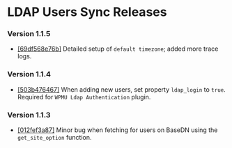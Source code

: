 # LDAP Users Sync Releases #

### Version 1.1.5 ###

* [[69df568e76b]](https://github.com/ricardozanini/ldap-users-sync/commit/69df568e76b801921d5a0dd26cd6c78de7fb02bc) Detailed setup of `default timezone`; added more trace logs.

### Version 1.1.4 ###

* [[503b476467]](https://github.com/ricardozanini/ldap-users-sync/commit/503b4764673a3624c9597678db377538cf02770a) When adding new users, set property `ldap_login` to `true`. Required for `WPMU Ldap Authentication` plugin.

### Version 1.1.3 ###

* [[012fef3a87]](https://github.com/ricardozanini/ldap-users-sync/commit/012fef3a87bb9b7e71ae6c80408cd5c9ca546d6f) Minor bug when fetching for users on BaseDN using the `get_site_option` function.